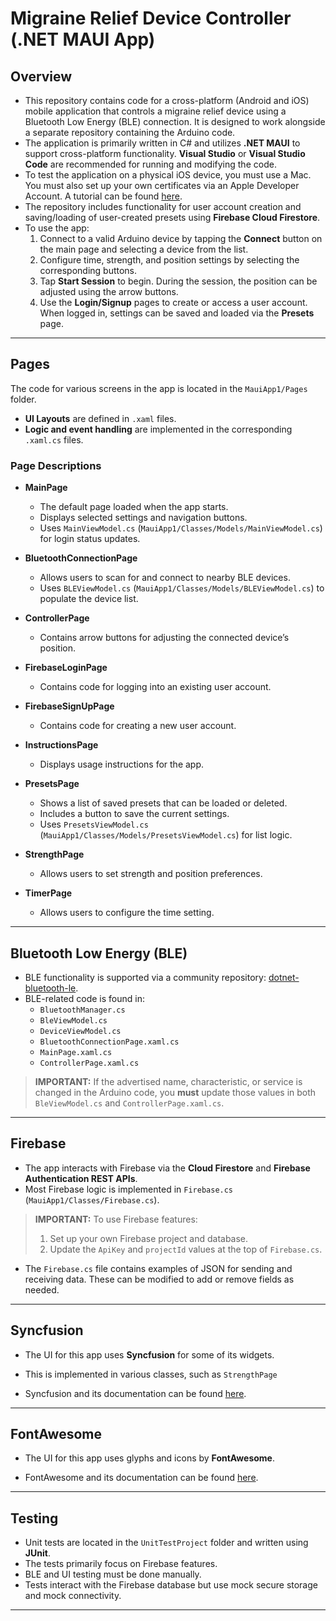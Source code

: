# Migraine Relief Device Controller (.NET MAUI App)

## Overview

- This repository contains code for a cross-platform (Android and iOS) mobile application that controls a migraine relief device using a Bluetooth Low Energy (BLE) connection. It is designed to work alongside a separate repository containing the Arduino code.
- The application is primarily written in C# and utilizes **.NET MAUI** to support cross-platform functionality. **Visual Studio** or **Visual Studio Code** are recommended for running and modifying the code.
- To test the application on a physical iOS device, you must use a Mac. You must also set up your own certificates via an Apple Developer Account. A tutorial can be found [here](https://www.youtube.com/watch?v=B-kZ-AgEeO8).
- The repository includes functionality for user account creation and saving/loading of user-created presets using **Firebase Cloud Firestore**.
- To use the app:
  1. Connect to a valid Arduino device by tapping the **Connect** button on the main page and selecting a device from the list.
  2. Configure time, strength, and position settings by selecting the corresponding buttons.
  3. Tap **Start Session** to begin. During the session, the position can be adjusted using the arrow buttons.
  4. Use the **Login/Signup** pages to create or access a user account. When logged in, settings can be saved and loaded via the **Presets** page.

---

## Pages

The code for various screens in the app is located in the `MauiApp1/Pages` folder.

- **UI Layouts** are defined in `.xaml` files.
- **Logic and event handling** are implemented in the corresponding `.xaml.cs` files.

### Page Descriptions

- **MainPage**
  - The default page loaded when the app starts.
  - Displays selected settings and navigation buttons.
  - Uses `MainViewModel.cs` (`MauiApp1/Classes/Models/MainViewModel.cs`) for login status updates.

- **BluetoothConnectionPage**
  - Allows users to scan for and connect to nearby BLE devices.
  - Uses `BLEViewModel.cs` (`MauiApp1/Classes/Models/BLEViewModel.cs`) to populate the device list.

- **ControllerPage**
  - Contains arrow buttons for adjusting the connected device’s position.

- **FirebaseLoginPage**
  - Contains code for logging into an existing user account.

- **FirebaseSignUpPage**
  - Contains code for creating a new user account.

- **InstructionsPage**
  - Displays usage instructions for the app.

- **PresetsPage**
  - Shows a list of saved presets that can be loaded or deleted.
  - Includes a button to save the current settings.
  - Uses `PresetsViewModel.cs` (`MauiApp1/Classes/Models/PresetsViewModel.cs`) for list logic.

- **StrengthPage**
  - Allows users to set strength and position preferences.

- **TimerPage**
  - Allows users to configure the time setting.

---

## Bluetooth Low Energy (BLE)

- BLE functionality is supported via a community repository: [dotnet-bluetooth-le](https://github.com/dotnet-bluetooth-le/dotnet-bluetooth-le).
- BLE-related code is found in:
  - `BluetoothManager.cs`
  - `BleViewModel.cs`
  - `DeviceViewModel.cs`
  - `BluetoothConnectionPage.xaml.cs`
  - `MainPage.xaml.cs`
  - `ControllerPage.xaml.cs`

> **IMPORTANT:** If the advertised name, characteristic, or service is changed in the Arduino code, you **must** update those values in both `BleViewModel.cs` and `ControllerPage.xaml.cs`.

---

## Firebase

- The app interacts with Firebase via the **Cloud Firestore** and **Firebase Authentication REST APIs**.
- Most Firebase logic is implemented in `Firebase.cs` (`MauiApp1/Classes/Firebase.cs`).

> **IMPORTANT:** To use Firebase features:
> 1. Set up your own Firebase project and database.
> 2. Update the `ApiKey` and `projectId` values at the top of `Firebase.cs`.

- The `Firebase.cs` file contains examples of JSON for sending and receiving data. These can be modified to add or remove fields as needed.

---

## Syncfusion

- The UI for this app uses **Syncfusion** for some of its widgets.
- This is implemented in various classes, such as `StrengthPage`

- Syncfusion and its documentation can be found [here](https://www.syncfusion.com/).

---

## FontAwesome

- The UI for this app uses glyphs and icons by **FontAwesome**.

- FontAwesome and its documentation can be found [here](https://fontawesome.com/start).

---

## Testing

- Unit tests are located in the `UnitTestProject` folder and written using **JUnit**.
- The tests primarily focus on Firebase features.
- BLE and UI testing must be done manually.
- Tests interact with the Firebase database but use mock secure storage and mock connectivity.

---
